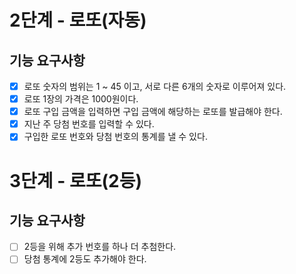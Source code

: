 # 2단계 - 로또(자동)

## 기능 요구사항

- [x] 로또 숫자의 범위는 1 ~ 45 이고, 서로 다른 6개의 숫자로 이루어져 있다.
- [x] 로또 1장의 가격은 1000원이다.
- [x] 로또 구입 금액을 입력하면 구입 금액에 해당하는 로또를 발급해야 한다.
- [x] 지난 주 당첨 번호를 입력할 수 있다.
- [x] 구입한 로또 번호와 당첨 번호의 통계를 낼 수 있다.

# 3단계 - 로또(2등)

## 기능 요구사항

- [ ] 2등을 위해 추가 번호를 하나 더 추첨한다.
- [ ] 당첨 통계에 2등도 추가해야 한다.